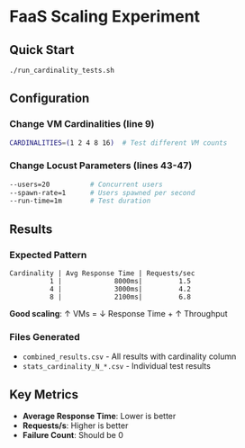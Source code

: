 # FaaS Scaling Experiment

## Quick Start
```bash
./run_cardinality_tests.sh
```

## Configuration

### Change VM Cardinalities (line 9)
```bash
CARDINALITIES=(1 2 4 8 16)  # Test different VM counts
```

### Change Locust Parameters (lines 43-47)
```bash
--users=20          # Concurrent users
--spawn-rate=1      # Users spawned per second  
--run-time=1m       # Test duration
```

## Results

### Expected Pattern
```
Cardinality | Avg Response Time | Requests/sec
          1 |             8000ms|         1.5
          4 |             3000ms|         4.2  
          8 |             2100ms|         6.8
```

**Good scaling**: ↑ VMs = ↓ Response Time + ↑ Throughput

### Files Generated
- `combined_results.csv` - All results with cardinality column
- `stats_cardinality_N_*.csv` - Individual test results

## Key Metrics
- **Average Response Time**: Lower is better
- **Requests/s**: Higher is better  
- **Failure Count**: Should be 0 